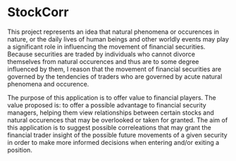 # StockCorr

This project represents an idea that natural phenomena or occurences in nature, or the daily lives of human beings and other worldly events may play a significant role in influencing the movement of financial securities.  Because securities are traded by individuals who cannot divorce themselves from natural occurences and thus are to some degree influenced by them, I reason that the movement of financial securities are governed by the tendencies of traders who are governed by acute natural phenomena and occurence. 

The purpose of this application is to offer value to financial players.  The value proposed is: to offer a possible advantage to financial security managers, helping them view relationships between certain stocks and natural occurences that may be overlooked or taken for granted.  The aim of this application is to suggest possible correleations that may grant the financial trader insight of the possible future movements of a given security in order to make more informed decisions when entering and/or exiting a position.

<!-- ## Development server

Run `ng serve` for a dev server. Navigate to `http://localhost:4200/`. The app will automatically reload if you change any of the source files.

## Code scaffolding

Run `ng generate component component-name` to generate a new component. You can also use `ng generate directive|pipe|service|class|guard|interface|enum|module`.

## Build

Run `ng build` to build the project. The build artifacts will be stored in the `dist/` directory. Use the `-prod` flag for a production build.

## Running unit tests

Run `ng test` to execute the unit tests via [Karma](https://karma-runner.github.io).

## Running end-to-end tests

Run `ng e2e` to execute the end-to-end tests via [Protractor](http://www.protractortest.org/).

## Further help

To get more help on the Angular CLI use `ng help` or go check out the [Angular CLI README](https://github.com/angular/angular-cli/blob/master/README.md). -->
